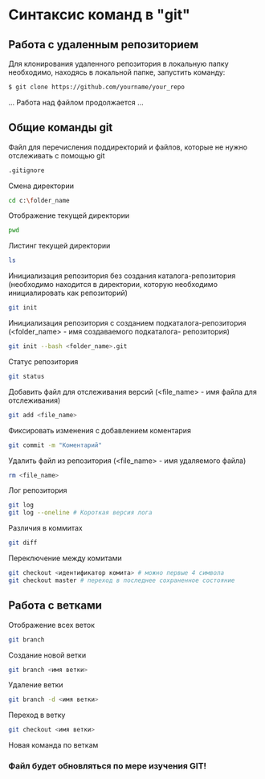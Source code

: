 # Синтаксис команд в "git"

## Работа с удаленным репозиторием

Для клонирования удаленного репозитория в локальную папку необходимо, находясь в локальной папке, запустить команду:

```sh
$ git clone https://github.com/yourname/your_repo
```

... Работа над файлом продолжается ...

## Общие команды git

Файл для перечисления поддиректорий и файлов, которые не нужно отслеживать с помощью git
```sh
.gitignore
```

Смена директории
```sh
cd c:\folder_name
```

Отображение текущей директории
```sh
pwd
```

Листинг текущей директории
```sh
ls
```

Инициализация репозитория без создания каталога-репозитория (необходимо находится в директории, которую необходимо инициалировать как репозиторий)
```sh
git init 
```

Инициализация репозитория с созданием подкаталога-репозитория (<folder_name> - имя создаваемого подкаталога- репозитория)
```sh
git init --bash <folder_name>.git
```

Статус репозитория
```sh
git status
```

Добавить файл для отслеживания версий (<file_name> - имя файла для отслеживания)
```sh
git add <file_name>
```

Фиксировать изменения с добавлением коментария
```sh
git commit -m "Коментарий"
```

Удалить файл из репозитория (<file_name> - имя удаляемого файла)
```sh
rm <file_name>
```

Лог репозитория
```sh
git log
git log --oneline # Короткая версия лога
```

Различия в коммитах
```sh
git diff
```

Переключение между комитами 
```sh
git checkout <идентификатор комита> # можно первые 4 символа
git checkout master # переход в последнее сохраненное состояние
```

## Работа с ветками

Отображение всех веток 
```sh
git branch
```

Создание новой ветки
```sh
git branch <имя ветки>
```

Удаление ветки
```sh
git branch -d <имя ветки>
```

Переход в ветку
```sh
git checkout <имя ветки>
```

Новая команда по веткам


### Файл будет обновляться по мере изучения GIT!